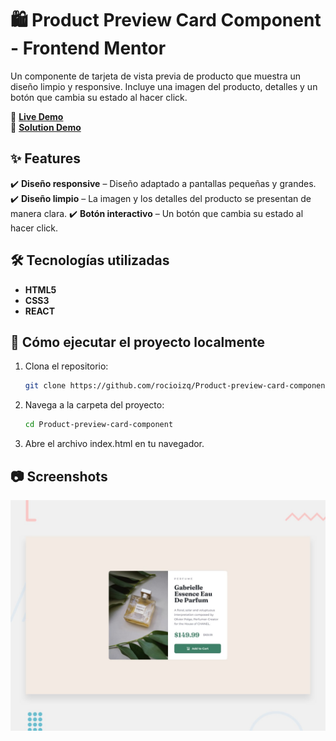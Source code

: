 # 🛍 Product Preview Card Component - Frontend Mentor

Un componente de tarjeta de vista previa de producto que muestra un diseño limpio y responsive. Incluye una imagen del producto, detalles y un botón que cambia su estado al hacer click.

🔗 **[Live Demo](https://product-preview-card-component-mocha-phi.vercel.app/)**  
🔗 **[Solution Demo](https://www.frontendmentor.io/solutions/product-preview-card-solution-Kqxzv0_AAi)**  

## ✨ Features  
✔️ **Diseño responsive** – Diseño adaptado a pantallas pequeñas y grandes.
✔️ **Diseño limpio** – La imagen y los detalles del producto se presentan de manera clara. 
✔️ **Botón interactivo** – Un botón que cambia su estado al hacer click.  

## 🛠️ Tecnologías utilizadas 
- **HTML5**   
- **CSS3** 
- **REACT** 

## 🚀 Cómo ejecutar el proyecto localmente  
1. Clona el repositorio: 
    ```bash
    git clone https://github.com/rocioizq/Product-preview-card-component.git
    ```  
2. Navega a la carpeta del proyecto: 
    ```bash
    cd Product-preview-card-component
    ```  
3. Abre el archivo index.html en tu navegador.  

## 📷 Screenshots  
![Product Preview Card Screenshot](../design/desktop-preview.jpg)  
